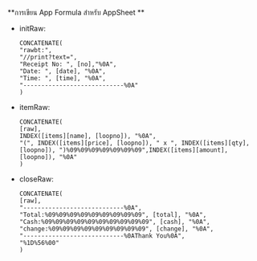 **การเขียน App Formula สำหรับ AppSheet **
   - initRaw:
     ```
     CONCATENATE(
     "rawbt:", 
     "//print?text=", 
     "Receipt No: ", [no],"%0A", 
     "Date: ", [date], "%0A", 
     "Time: ", [time], "%0A", 
     "----------------------------%0A"
     )
     ```

   - itemRaw:
     ```
     CONCATENATE(
     [raw], 
     INDEX([items][name], [loopno]), "%0A", 
     "(", INDEX([items][price], [loopno]), " x ", INDEX([items][qty],[loopno]), ")%09%09%09%09%09%09%09",INDEX([items][amount],[loopno]), "%0A"
     )
     ```

   - closeRaw:
     ```
     CONCATENATE(
     [raw], 
     "----------------------------%0A", 
     "Total:%09%09%09%09%09%09%09%09%09", [total], "%0A", 
     "Cash:%09%09%09%09%09%09%09%09%09%09", [cash], "%0A", 
     "change:%09%09%09%09%09%09%09%09%09", [change], "%0A", 
     "----------------------------%0AThank You%0A", 
     "%1D%56%00"
     )
     ```

